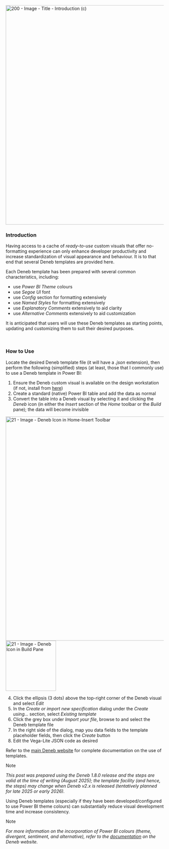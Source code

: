 <img width="1280" height="699" alt="200 - Image - Title - Introduction (c)" src="https://github.com/user-attachments/assets/40162ed8-bafe-48d5-98a0-8d0a827c1cad" />

### Introduction

Having access to a cache of *ready-to-use* custom visuals that offer no-formatting experience can only enhance developer productivity and increase standardization of visual appearance and behaviour. It is to that end that several Deneb templates are provided here.

Each Deneb template has been prepared with several common characteristics, including:
- use *Power BI Theme* colours
- use *Segoe UI* font
- use *Config* section for formatting extensively
- use *Named Styles* for formatting extensively
- use *Explanatory Comments* extensively to aid clarity
- use *Alternative Comments* extensively to aid customization

It is anticipated that users will use these Deneb templates as starting points, updating and customizing them to suit their desired purposes.

<br>

### How to Use

Locate the desired Deneb template file (it will have a *.json* extension), then perform the following (simplified) steps (at least, those that I commonly use) to use a Deneb template in Power BI:
1. Ensure the Deneb custom visual is available on the design workstation (if not, install from [here](https://deneb.guide/docs/getting-started#within-power-bi-desktop)) <br>
2. Create a standard (native) Power BI table and add the data as normal
3. Convert the table into a Deneb visual by selecting it and clicking the *Deneb* icon (in either the *Insert* section of the *Home* toolbar or the *Build* pane); the data will become invisible

<img width="714" alt="21 - Image - Deneb Icon in Home-Insert Toolbar" src="https://github.com/user-attachments/assets/34710c56-ad10-4724-909d-3a989d5f5cce" />
<br>
<img width="160" alt="21 - Image - Deneb Icon in Build Pane" src="https://github.com/user-attachments/assets/7c8b55b2-055a-4759-9c9e-3f068c5e2581" />

4. Click the ellipsis (3 dots) above the top-right corner of the Deneb visual and select *Edit*
5. In the *Create or import new specification* dialog under the *Create using...* section, select *Existing template*
6. Click the grey box under *Import your file*, browse to and select the Deneb template file
7. In the right side of the dialog, map you data fields to the template placeholder fields, then click the *Create* button
8. Edit the Vega-Lite JSON code as desired

Refer to the [main Deneb website](https://deneb.guide/docs/templates) for complete documentation on the use of templates.

> [!NOTE]
> *This post was prepared using the Deneb 1.8.0 release and the steps are valid at the time of writing (August 2025); the template facility (and hence, the steps) may change when Deneb v2.x is released (tentatively planned for late 2025 or early 2026).*

Using Deneb templates (especially if they have been developed/configured to use Power BI theme colours) can substantially reduce visual development time and increase consistency.

> [!NOTE]
> *For more information on the incorporation of Power BI colours (theme, divergent, sentiment, and alternative), refer to the [documentation](https://deneb.guide/docs/schemes#expression-based-access-using-pbicolor) on the Deneb website.*
